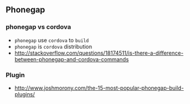 ## Phonegap

### phonegap vs cordova
- `phonegap` use `cordova` to `build`
- `phonegap` is `cordova` distribution
- http://stackoverflow.com/questions/18174511/is-there-a-difference-between-phonegap-and-cordova-commands 

### Plugin
- http://www.joshmorony.com/the-15-most-popular-phonegap-build-plugins/
